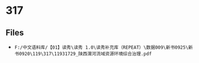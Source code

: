 # 317

## Files

- `F:/中文语料库/【01】读秀\读秀 1.0\读秀补充库（REPEAT）\数据009\新书0925\新书0920\119\317\11931729_陕西渭河流域资源环境综合治理.pdf`

